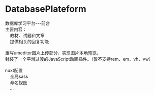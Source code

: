 # DatabasePlateform
数据库学习平台---前台<br/>
主要内容：<br/>
&nbsp;&nbsp;&nbsp;&nbsp;教材、试题和文章<br/>
&nbsp;&nbsp;&nbsp;&nbsp;提供相关的回复功能<br/>
<br/>
重写umeditor图片上传部分，实现图片本地预览。<br/>
封装了一个平滑过渡的JavaScript动画插件。（暂不支持rem、em、vh、vw）<br/>
<br/>
nuxt配置<br>
&nbsp;&nbsp;&nbsp;&nbsp;全局sass<br/>
&nbsp;&nbsp;&nbsp;&nbsp;命名视图<br/>
&nbsp;&nbsp;&nbsp;&nbsp;...
